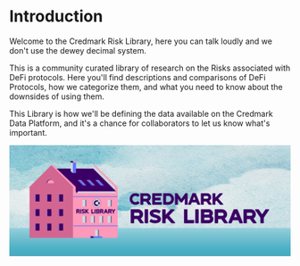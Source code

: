 # Introduction

Welcome to the Credmark Risk Library, here you can talk loudly and we don't use the dewey decimal system.&#x20;

This is a community curated library of research on the Risks associated with DeFi protocols. Here you'll find descriptions and comparisons of DeFi Protocols, how we categorize them, and what you need to know about the downsides of using them.

This Library is how we'll be defining the data available on the Credmark Data Platform, and it's a chance for collaborators to let us know what's important.

![](<.gitbook/assets/CMK Risk Library.png>)
